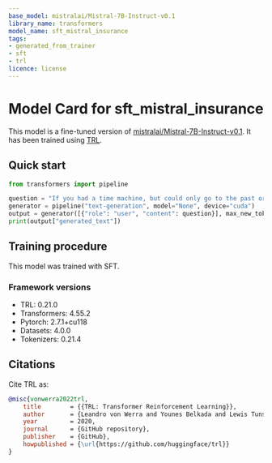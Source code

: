 ```yaml
---
base_model: mistralai/Mistral-7B-Instruct-v0.1
library_name: transformers
model_name: sft_mistral_insurance
tags:
- generated_from_trainer
- sft
- trl
licence: license
---
```


# Model Card for sft_mistral_insurance

This model is a fine-tuned version of [mistralai/Mistral-7B-Instruct-v0.1](https://huggingface.co/mistralai/Mistral-7B-Instruct-v0.1).
It has been trained using [TRL](https://github.com/huggingface/trl).

## Quick start

```python
from transformers import pipeline

question = "If you had a time machine, but could only go to the past or the future once and never return, which would you choose and why?"
generator = pipeline("text-generation", model="None", device="cuda")
output = generator([{"role": "user", "content": question}], max_new_tokens=128, return_full_text=False)[0]
print(output["generated_text"])
```

## Training procedure

 


This model was trained with SFT.

### Framework versions

- TRL: 0.21.0
- Transformers: 4.55.2
- Pytorch: 2.7.1+cu118
- Datasets: 4.0.0
- Tokenizers: 0.21.4

## Citations



Cite TRL as:
    
```bibtex
@misc{vonwerra2022trl,
	title        = {{TRL: Transformer Reinforcement Learning}},
	author       = {Leandro von Werra and Younes Belkada and Lewis Tunstall and Edward Beeching and Tristan Thrush and Nathan Lambert and Shengyi Huang and Kashif Rasul and Quentin Gallou{\'e}dec},
	year         = 2020,
	journal      = {GitHub repository},
	publisher    = {GitHub},
	howpublished = {\url{https://github.com/huggingface/trl}}
}
```